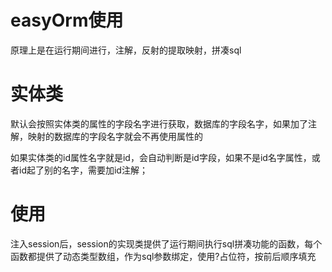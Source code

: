 # easyOrm使用
原理上是在运行期间进行，注解，反射的提取映射，拼凑sql

# 实体类
默认会按照实体类的属性的字段名字进行获取，数据库的字段名字，如果加了注解，映射的数据库的字段名字就会不再使用属性的

如果实体类的id属性名字就是id，会自动判断是id字段，如果不是id名字属性，或者id起了别的名字，需要加id注解；

# 使用
注入session后，session的实现类提供了运行期间执行sql拼凑功能的函数，每个函数都提供了动态类型数组，作为sql参数绑定，使用?占位符，按前后顺序填充
